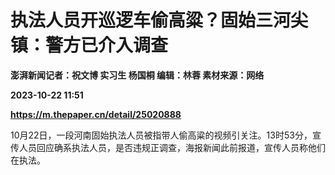# 执法人员开巡逻车偷高粱？固始三河尖镇：警方已介入调查
**澎湃新闻记者：祝文博 实习生 杨国桐 编辑：林蓉 素材来源：网络**

**2023-10-22 11:51**

**https://m.thepaper.cn/detail/25020888**

10月22日，一段河南固始执法人员被指带人偷高粱的视频引关注。13时53分，宣传人员回应确系执法人员，是否违规正调查，海报新闻此前报道，宣传人员称他们在执法。